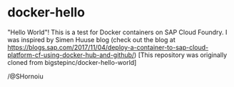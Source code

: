 # docker-hello

"Hello World"! This is a test for Docker containers on SAP Cloud Foundry.
I was inspired by Simen Huuse blog (check out the blog at https://blogs.sap.com/2017/11/04/deploy-a-container-to-sap-cloud-platform-cf-using-docker-hub-and-github/)
[This repository was originally cloned from bigstepinc/docker-hello-world]


/@SHornoiu
